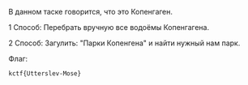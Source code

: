 В данном таске говорится, что это Копенгаген. 

1 Способ: Перебрать вручную все водоёмы Копенгагена.

2 Способ: Загулить: "Парки Копенгена" и найти нужный нам парк. 

Флаг:
```
kctf{Utterslev-Mose}
```
